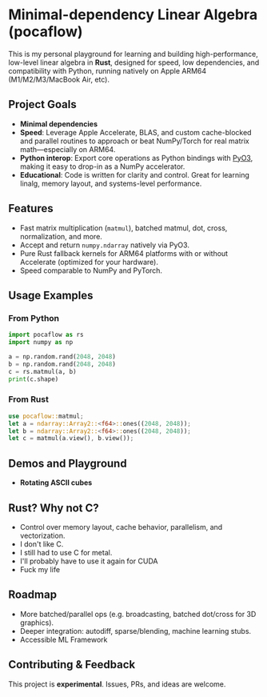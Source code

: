 # Minimal-dependency Linear Algebra (pocaflow)

This is my personal playground for learning and building high-performance, low-level linear algebra in **Rust**, designed for speed, low dependencies, and compatibility with Python, running natively on Apple ARM64 (M1/M2/M3/MacBook Air, etc).

## Project Goals

- **Minimal dependencies**
- **Speed**: Leverage Apple Accelerate, BLAS, and custom cache-blocked and parallel routines to approach or beat NumPy/Torch for real matrix math—especially on ARM64.
- **Python interop**: Export core operations as Python bindings with [PyO3](https://pyo3.rs/), making it easy to drop-in as a NumPy accelerator.
- **Educational**: Code is written for clarity and control. Great for learning linalg, memory layout, and systems-level performance.

## Features

- Fast matrix multiplication (`matmul`), batched matmul, dot, cross, normalization, and more.
- Accept and return `numpy.ndarray` natively via PyO3.
- Pure Rust fallback kernels for ARM64 platforms with or without Accelerate (optimized for your hardware).
- Speed comparable to NumPy and PyTorch.

## Usage Examples

### From Python

```python
import pocaflow as rs
import numpy as np

a = np.random.rand(2048, 2048)
b = np.random.rand(2048, 2048)
c = rs.matmul(a, b)
print(c.shape)
```

### From Rust

```rust
use pocaflow::matmul;
let a = ndarray::Array2::<f64>::ones((2048, 2048));
let b = ndarray::Array2::<f64>::ones((2048, 2048));
let c = matmul(a.view(), b.view());
```

## Demos and Playground

- **Rotating ASCII cubes**

## Rust? Why not C?

- Control over memory layout, cache behavior, parallelism, and vectorization.
- I don't like C.
- I still had to use C for metal.
- I'll probably have to use it again for CUDA
- Fuck my life

## Roadmap

- More batched/parallel ops (e.g. broadcasting, batched dot/cross for 3D graphics).
- Deeper integration: autodiff, sparse/blending, machine learning stubs.
- Accessible ML Framework

## Contributing & Feedback

This project is **experimental**. Issues, PRs, and ideas are welcome.
